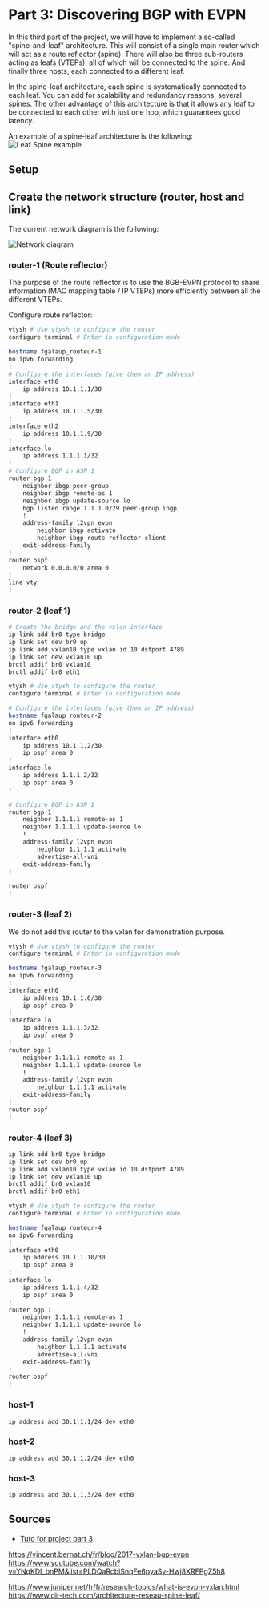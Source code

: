 #  Part 3: Discovering BGP with EVPN

In this third part of the project, we will have to implement a so-called "spine-and-leaf" architecture.
This will consist of a single main router which will act as a route reflector (spine).
There will also be three sub-routers acting as leafs (VTEPs), all of which will be connected to the spine.
And finally three hosts, each connected to a different leaf.

In the spine-leaf architecture, each spine is systematically connected to each leaf.
You can add for scalability and redundancy reasons, several spines.
The other advantage of this architecture is that it allows any leaf to be connected to each other with just one hop, which guarantees good latency.

An example of a spine-leaf architecture is the following:
![Leaf Spine example](Leaf-Spine.jpg)

## Setup

## Create the network structure (router, host and link)

The current network diagram is the following:

![Network diagram](./network-diagram.png)

### router-1 (Route reflector)

The purpose of the route reflector is to use the BGB-EVPN protocol to share information (MAC mapping table / IP VTEPs) more efficiently between all the different VTEPs.

Configure route reflector:

```bash
vtysh # Use vtysh to configure the router
configure terminal # Enter in configuration mode

hostname fgalaup_routeur-1
no ipv6 forwarding
!
# Configure the interfaces (give them an IP address)
interface eth0
    ip address 10.1.1.1/30
!
interface eth1
    ip address 10.1.1.5/30
!
interface eth2
    ip address 10.1.1.9/30
!
interface lo
    ip address 1.1.1.1/32
!
# Configure BGP in ASN 1
router bgp 1
    neighbor ibgp peer-group
    neighbor ibgp remote-as 1
    neighbor ibgp update-source lo
    bgp listen range 1.1.1.0/29 peer-group ibgp
    !
    address-family l2vpn evpn
        neighbor ibgp activate
        neighbor ibgp route-reflector-client
    exit-address-family
!
router ospf
    network 0.0.0.0/0 area 0
!
line vty
!
```

### router-2 (leaf 1)

```bash
# Create the bridge and the vxlan interface
ip link add br0 type bridge
ip link set dev br0 up
ip link add vxlan10 type vxlan id 10 dstport 4789
ip link set dev vxlan10 up
brctl addif br0 vxlan10
brctl addif br0 eth1

vtysh # Use vtysh to configure the router
configure terminal # Enter in configuration mode

# Configure the interfaces (give them an IP address)
hostname fgalaup_routeur-2
no ipv6 forwarding
!
interface eth0
    ip address 10.1.1.2/30
    ip ospf area 0
!
interface lo
    ip address 1.1.1.2/32
    ip ospf area 0
!

# Configure BGP in ASN 1
router bgp 1
    neighbor 1.1.1.1 remote-as 1
    neighbor 1.1.1.1 update-source lo
    !
    address-family l2vpn evpn
        neighbor 1.1.1.1 activate
        advertise-all-vni
    exit-address-family
!

router ospf
!

```

### router-3 (leaf 2)

We do not add this router to the vxlan for demonstration purpose.

```bash
vtysh # Use vtysh to configure the router
configure terminal # Enter in configuration mode

hostname fgalaup_routeur-3
no ipv6 forwarding
!
interface eth0
    ip address 10.1.1.6/30
    ip ospf area 0
!
interface lo
    ip address 1.1.1.3/32
    ip ospf area 0
!
router bgp 1
    neighbor 1.1.1.1 remote-as 1
    neighbor 1.1.1.1 update-source lo
    !
    address-family l2vpn evpn
        neighbor 1.1.1.1 activate
    exit-address-family
!
router ospf
!

```


### router-4 (leaf 3)

```bash
ip link add br0 type bridge
ip link set dev br0 up
ip link add vxlan10 type vxlan id 10 dstport 4789
ip link set dev vxlan10 up
brctl addif br0 vxlan10
brctl addif br0 eth1

vtysh # Use vtysh to configure the router
configure terminal # Enter in configuration mode

hostname fgalaup_routeur-4
no ipv6 forwarding
!
interface eth0
    ip address 10.1.1.10/30
    ip ospf area 0
!
interface lo
    ip address 1.1.1.4/32
    ip ospf area 0
!
router bgp 1
    neighbor 1.1.1.1 remote-as 1
    neighbor 1.1.1.1 update-source lo
    !
    address-family l2vpn evpn
        neighbor 1.1.1.1 activate
        advertise-all-vni
    exit-address-family
!
router ospf
!

```


### host-1
`ip address add 30.1.1.1/24 dev eth0`

### host-2
`ip address add 30.1.1.2/24 dev eth0`

### host-3
`ip address add 30.1.1.3/24 dev eth0`


## Sources
- [Tuto for project part 3](https://www.youtube.com/watch?v=Ek7kFDwUJBM)

https://vincent.bernat.ch/fr/blog/2017-vxlan-bgp-evpn
https://www.youtube.com/watch?v=YNqKDI_bnPM&list=PLDQaRcbiSnqFe6pyaSy-Hwj8XRFPgZ5h8

https://www.juniper.net/fr/fr/research-topics/what-is-evpn-vxlan.html
https://www.dir-tech.com/architecture-reseau-spine-leaf/